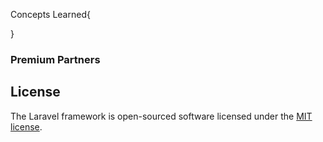 Concepts Learned{

}

### Premium Partners

## License

The Laravel framework is open-sourced software licensed under the [MIT license](https://opensource.org/licenses/MIT).
